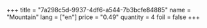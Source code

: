 +++
title = "7a298c5d-9937-4df6-a544-7b3bcfe84885"
name = "Mountain"
lang = ["en"]
price = "0.49"
quantity = 4
foil = false
+++
